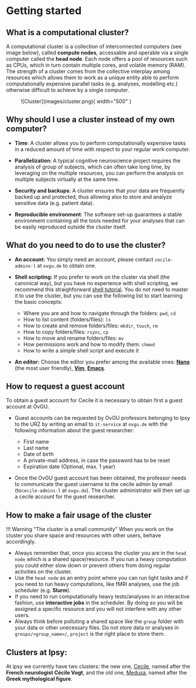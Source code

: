 # Getting started

## What is a computational cluster?

A computational cluster is a collection of interconnected computers (see image below), called **compute nodes**, accessable and operable via a single computer called the **head node**. Each node offers a pool of resources such as CPUs, which in turn contain multiple cores, and volatile memory (RAM). The strength of a cluster comes from the collective interplay among resources which allows them to work as a unique entity able to perform computationally expensive parallel tasks (e.g. analyses, modelling etc.) otherwise difficult to achieve by a single computer. 

<figure markdown="span">
  ![Cluster](images/cluster.png){ width="500" }
  <figcaption></figcaption>
</figure>

## Why should I use a cluster instead of my own computer?

- **Time**: A cluster allows you to perform computationally expensive tasks in a reduced amount of time with respect to your regular work computer.
  
- **Parallelization**: A typical cognitive neuroscience project requires the analysis of group of subjects, which can often take long time, by leveraging on the multiple resources, you can perform the analysis on multiple subjects virtually at the same time.
   
- **Security and backups**: A cluster ensures that your data are frequently backed up and protected, thus allowing also to store and analyze sensitive data (e.g. patient data).
  
- **Reproducible environment**: The software set-up guarantees a stable environment containing all the tools needed for your analyses that can be easily reproduced outside the cluster itself.

## What do you need to do to use the cluster?

- **An account:** You simply need an account, please contact `cecile-admins-l` at `ovgu.de` to obtain one.

- **Shell scripting:** If you prefer to work on the cluster via shell (the canonical way), but you have no experience with shell scripting, we recommend this straighforward [shell tutorial](https://swcarpentry.github.io/shell-novice/). You do not need to master it to use the cluster, but you can use the following list to start learning the basic concepts:
  
    -  Where you are and how to navigate through the folders: `pwd`, `cd`
    -  How to list content (folders/files): `ls` 
    -  How to create and remove folders/files: `mkdir`, `touch`, `rm`
    -  How to copy folders/files: `rsync`, `cp`
    -  How to move and rename folders/files: `mv`
    -  How permissions work and how to modify them: `chmod`
    -  How to write a simple shell script and execute it</b>  


- **An editor:** Choose the editor you prefer among the available ones: [**Nano**](https://www.nano-editor.org/) (the most user friendly), [**Vim**](https://www.vim.org/), [**Emacs**](https://www.gnu.org/software/emacs/).

## How to request a guest account

To obtain a guest account for Cecile it is necessary to obtain first a guest account at OvGU.

- Guest accounts can be requested by OvGU professors belonging to Ipsy to the URZ by writing an email to `it-service` at `ovgu.de` with the following information about the guest researcher:

    - First name
    - Last name
    - Date of birth
    - A private-mail address, in case the password has to be reset
    - Expiration date (Optional, max. 1 year)

- Once the OvGU guest account has been obtained, the professor needs to communicate the guest username to the cecile admin by email (to`cecile-admins-l` at `ovgu.de`). The cluster administrator will then set up a cecile account for the guest researcher.

## How to make a fair usage of the cluster

!!! Warning "The cluster is a small community"
    When you work on the cluster you share space and resources with other users, behave accordingly.

- Always remember that, once you access the cluster you are in the `head node` which is a shared space/resource. If you run a heavy computation you could either slow down or prevent others from doing regular activities on the cluster. 
- Use the `head node` as an entry point where you can run light tasks and if you need to run heavy computations, like fMRI analyses, use the job scheduler (e.g. **Slurm**).
- If you need to run computationally heavy tests/analyses in an interactive fashion, use **interactive jobs** in the scheduler. By doing so you will be assigned a specific resource and you will not interfere with any other users. 
- Always think before polluting a shared space like the `group` folder with your data or other unecessary files. Do not store data or analyses in `groups/<group_name>/`, `project` is the right place to store them.

## Clusters at Ipsy:

At ipsy we currently have two clusters: the new one, [Cecile], named after the **French neurologist Cécile Vogt**, and the old one, [Medusa], named after the **Greek mythological figure**.

[Cecile]: cecile/access
[Medusa]: medusa/access